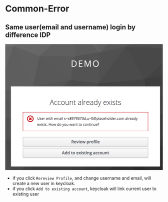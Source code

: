 # Common-Error

## Same user(email and username) login by difference IDP
![login_same_user_by_different_IDP](../images/login_same_user_by_different_IDP.png)
- if you click `Rereview Profile`, and change username and email, will create a new user in keycloak.
- if you click `Add to existing account`, keycloak will link current user to existing user

